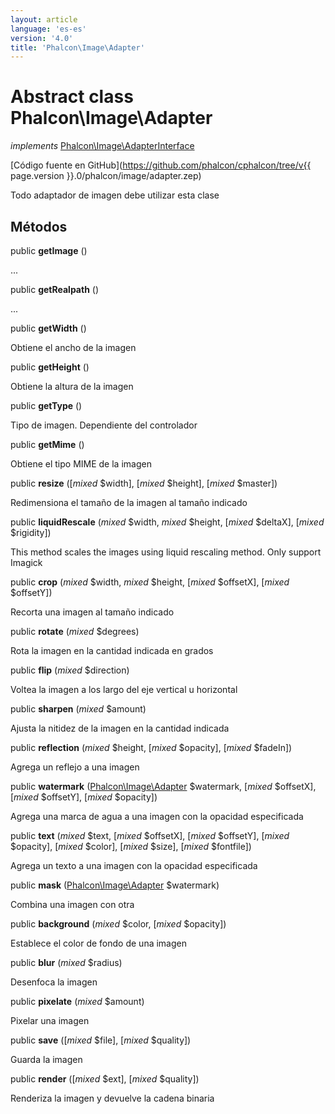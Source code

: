 ```yaml
---
layout: article
language: 'es-es'
version: '4.0'
title: 'Phalcon\Image\Adapter'
---
```

# Abstract class **Phalcon\Image\Adapter**

*implements* [Phalcon\Image\AdapterInterface](Phalcon_Image_AdapterInterface)

[Código fuente en GitHub](https://github.com/phalcon/cphalcon/tree/v{{ page.version }}.0/phalcon/image/adapter.zep)

Todo adaptador de imagen debe utilizar esta clase

## Métodos

public **getImage** ()

...

public **getRealpath** ()

...

public **getWidth** ()

Obtiene el ancho de la imagen

public **getHeight** ()

Obtiene la altura de la imagen

public **getType** ()

Tipo de imagen. Dependiente del controlador

public **getMime** ()

Obtiene el tipo MIME de la imagen

public **resize** ([*mixed* $width], [*mixed* $height], [*mixed* $master])

Redimensiona el tamaño de la imagen al tamaño indicado

public **liquidRescale** (*mixed* $width, *mixed* $height, [*mixed* $deltaX], [*mixed* $rigidity])

This method scales the images using liquid rescaling method. Only support Imagick

public **crop** (*mixed* $width, *mixed* $height, [*mixed* $offsetX], [*mixed* $offsetY])

Recorta una imagen al tamaño indicado

public **rotate** (*mixed* $degrees)

Rota la imagen en la cantidad indicada en grados

public **flip** (*mixed* $direction)

Voltea la imagen a los largo del eje vertical u horizontal

public **sharpen** (*mixed* $amount)

Ajusta la nitidez de la imagen en la cantidad indicada

public **reflection** (*mixed* $height, [*mixed* $opacity], [*mixed* $fadeIn])

Agrega un reflejo a una imagen

public **watermark** ([Phalcon\Image\Adapter](Phalcon_Image_Adapter) $watermark, [*mixed* $offsetX], [*mixed* $offsetY], [*mixed* $opacity])

Agrega una marca de agua a una imagen con la opacidad especificada

public **text** (*mixed* $text, [*mixed* $offsetX], [*mixed* $offsetY], [*mixed* $opacity], [*mixed* $color], [*mixed* $size], [*mixed* $fontfile])

Agrega un texto a una imagen con la opacidad especificada

public **mask** ([Phalcon\Image\Adapter](Phalcon_Image_Adapter) $watermark)

Combina una imagen con otra

public **background** (*mixed* $color, [*mixed* $opacity])

Establece el color de fondo de una imagen

public **blur** (*mixed* $radius)

Desenfoca la imagen

public **pixelate** (*mixed* $amount)

Pixelar una imagen

public **save** ([*mixed* $file], [*mixed* $quality])

Guarda la imagen

public **render** ([*mixed* $ext], [*mixed* $quality])

Renderiza la imagen y devuelve la cadena binaria
